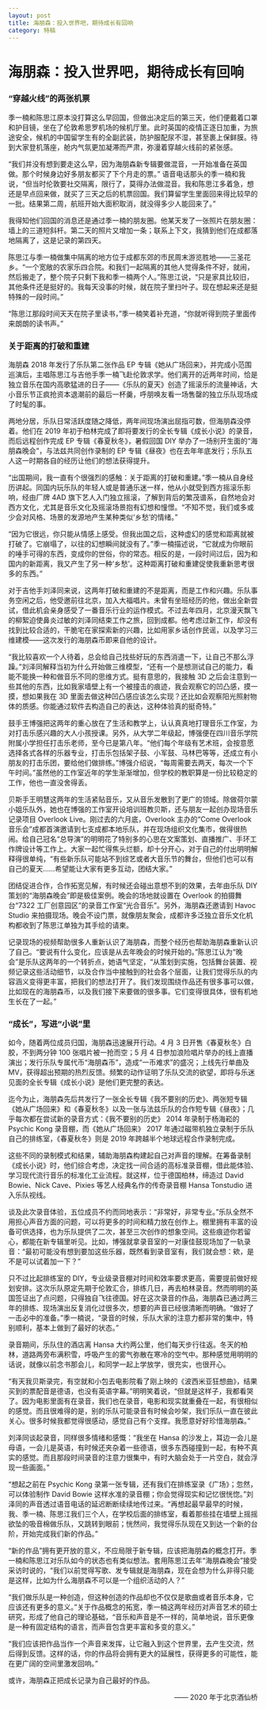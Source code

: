 ```yaml
---
layout: post
title: 海朋森：投入世界吧，期待成长有回响
category: 特稿
---
```


# 海朋森：投入世界吧，期待成长有回响

### “穿越火线”的两张机票

季一楠和陈思江原本没打算这么早回国，但做出决定后的第三天，他们便戴着口罩和护目镜，坐在了伦敦希思罗机场的候机厅里。此时英国的疫情正逐日加重，为旅途安全，候机的中国留学生有的全副武装，防护服配尿不湿，甚至裹上保鲜膜。待到大家登机落座，舱内气氛更加凝滞而严肃，弥漫着穿越火线前的紧张感。

“我们并没有想到要走这么早，因为海朋森新专辑要做混音，一开始准备在英国做。那个时候身边好多朋友都买了下个月走的票。” 语音电话那头的季一楠和我说，“但当时伦敦要社交隔离，限行了，莫得办法做混音。我和陈思江多着急，想还是早点回来做，就买了三天之后的机票回国。我们算留学生里面回来得比较早的一批。结果第二周，航班开始大面积取消，就没得多少人能回来了。”

我得知他们回国的消息还是通过季一楠的朋友圈。他某天发了一张照片在朋友圈：墙上的三道短斜杆。第二天的照片又增加一条；联系上下文，我猜到他们在成都落地隔离了，这是记录的第四天。

陈思江与季一楠做集中隔离的地方位于成都东郊的市民周末游览胜地——三圣花乡。“一个宽敞的农家乐四合院。和我们一起隔离的其他人觉得条件不好，就闹，然后搬走了，整个院子只剩下我和季一楠两个人。”陈思江说，“只是家具比较旧，其他条件还是挺好的。我每天没事的时候，就在院子里扫叶子。现在想起来还是挺特殊的一段时间。”

“陈思江那段时间天天在院子里读书，”季一楠笑着补充道，“你就听得到院子里面传来朗朗的读书声。” 

### 关于距离的打破和重建

海朋森 2018 年发行了乐队第二张作品 EP 专辑《她从广场回来》，并完成小范围巡演后，主唱陈思江与吉他手季一楠飞赴伦敦求学。他们离开的近两年时间，恰是独立音乐在国内高歌猛进的日子——《乐队的夏天》创造了摇滚乐的流量神话，大小音乐节正疯抢资本退潮前的最后一杯羹，呼朋唤友看一场售罄的独立乐队现场成了时髦的事。

两地分居，乐队日常活跃度随之降低，两年间现场演出屈指可数，但海朋森没停着。他们在 2019 年初于柏林完成了即将要发行的全长专辑《成长小说》的录音，而后远程创作完成 EP 专辑《春夏秋冬》，暑假回国 DIY 举办了一场别开生面的“海朋森晚会”，与法兹共同创作录制的 EP 专辑《昼夜》也在去年年底发行；乐队五人这一时期各自的经历让他们的想法获得提升。

“出国期间，我一直有个很强烈的感触：关于距离的打破和重建。”季一楠从自身经历讲起。同国内玩乐队的年轻人或是普通乐迷一样，他从小就受到西方摇滚乐影响，经由厂牌 4AD 旗下艺人入门独立摇滚，了解到背后的繁茂谱系，自然地会对西方文化，尤其是音乐文化及摇滚场景抱有幻想和憧憬。“不知不觉，我们或多或少会对风格、场景的发源地产生某种类似‘乡愁’的情绪。”

“因为它很远，你只能从情感上感受。但我出国之后，这种虚幻的感觉和距离就被打破了。它崩塌了，以往的幻想瞬间就没有了。”季一楠描述说，“它就成为你眼前的唾手可得的东西，变成你的世俗，你的常态。相反的是，一段时间过后，因为和国内的新距离，我又产生了另一种‘乡愁’。这种距离打破和重建促使我重新思考很多的东西。”

对于吉他手刘泽同来说，这两年打破和重建的不是距离，而是工作和兴趣。乐队事务空闲之后，他受邀前往北京，加入大福唱片。未曾有坐班经历的他，做出全新尝试，借此机会亲身感受了一番音乐行业的运作模式。不过去年四月，北京漫天飘飞的柳絮迫使鼻炎过敏的刘泽同结束工作之旅，回到成都。他考虑过新工作，却没有找到比较合适的，干脆宅在家探索新的兴趣，比如用家乡话创作民谣，以及学习三维建模——这次发行的海朋森币即来自他的设计。

“我比较喜欢一个人待着，总会给自己找些好玩的东西消遣一下，让自己不那么浮躁。”刘泽同解释当初为什么开始做三维模型，“还有一个是想测试自己的能力，看能不能换一种和做音乐不同的思维方式。挺有意思的，我接触 3D 之后会注意到一些其他的东西，比如我家墙壁上有一个被撞击的痕迹，我会观察它的凹凸感，摸一摸，想如果我在 3D 里面去做这种凹凸感应该怎么实现？还比如会观察阳光照射物体的质感。你能通过软件去构造自己的表达，这种体验真的挺奇特。”

鼓手王博强把这两年的重心放在了生活和教学上，认认真真地打理音乐工作室，为对打击乐感兴趣的大人小孩授课。另外，从大学二年级起，博强便在四川音乐学院附属小学担任打击乐老师，至今已是第八年。“他们每个年级有艺术班，会按意愿选择各式各样的乐器专业，打击乐包括架子鼓、小军鼓、马林巴等等，还成立有小朋友的打击乐团，要给他们做排练。”博强介绍说，“每周需要去两天，每次一个下午时间。”虽然他的工作室近年的学生渐渐增加，但学校的教职算是一份比较稳定的工作，他也一直没舍得丢。

贝斯手王明慧这两年的生活紧贴音乐，又从音乐发散到了更广的领域。除做荷尔蒙小姐乐队外，她也在博强的工作室开设培训班教贝斯，还与朋友一起创办现场音乐记录项目 Overlook Live。刚过去的六月底，Overlook 主办的“Come Overlook 音乐会”成都首演邀请到七支成都本地乐队，并在现场组织文化集市，做得很热闹。给自己冠名“总导演”的明明花了特别多的心思在文案策划、直播推广、手环工作牌设计等工作上。大家一起忙得焦头烂额，却十分开心，对于自己的付出明明解释得很单纯，“有些新乐队可能站不到综艺或者大音乐节的舞台，但他们也可以有自己的夏天……希望能让大家有更多互动，团结大家。”

团结促进合作，合作拓宽见解，有时候还会碰出意想不到的效果，去年由乐队 DIY 策划的“海朋森晚会”即是极佳案例。晚会的场地就设置在 Overlook 的拍摄舞台“7322 工厂创意园区”的录音工作室“光合音乐”。另外，海朋森还邀请到 Havoc Studio 来拍摄现场。晚会不设门票，就像朋友聚会，成都许多泛独立音乐文化机构都收到了陈思江单独为其手绘的请柬。

记录现场的视频帮助很多人重新认识了海朋森，而整个经历也帮助海朋森重新认识了自己。“要说有什么变化，应该是从去年晚会的时候开始的。”陈思江认为“晚会”是乐队这两年的一个转折点，她语气坚定，“从策划到实施，包括舞台装置、视频记录这些活动细节，以及合作当中接触到的社会各个层面，让我们觉得乐队的内容涵义变得更丰富，把我们的想法打开了。我们发现围绕作品还有很多事可以做，比如现在的海朋森币，以及我们接下来要做的很多事。它们变得很具体，很有机地生长在了一起。” 

### “成长”，写进“小说”里

如今，随着两位成员归国，海朋森迅速展开行动。4 月 3 日开售《春夏秋冬》白胶，不到两分钟 100 张唱片被一抢而空；5 月 4 日参加浪险唱片举办的线上直播演出；发行乐队专属代币“海朋森币”，造成“一币难求”的盛况；上线先行单曲及 MV，获得超出预期的热烈反馈。频繁的动作证明了乐队交流的欲望，即将与乐迷见面的全长专辑《成长小说》是他们更完整的表达。

迄今为止，海朋森先后共发行了一张全长专辑《我不要别的历史》、两张短专辑《她从广场回来》和《春夏秋冬》以及一张与法兹乐队的合作短专辑《昼夜》；几乎每次都在尝试新的录音方式：《我不要别的历史》 2014 年录制于杨海崧的 Psychic Kong 录音棚，而《她从广场回来》 2017 年通过磁带机独立录制于乐队自己的排练室，《春夏秋冬》则是 2019 年跨越半个地球远程合作录制完成。

这些不同的录制模式和结果，辅助海朋森构建起自己对声音的理解。在筹备录制《成长小说》时，他们综合考虑，决定找一间合适的高标准录音棚，借此能体验、学习现代流行音乐的标准化工业流程。就这样，位于德国柏林，缔造过 David Bowie、Nick Cave、Pixies 等艺人经典名作的传奇录音棚 Hansa Tonstudio 进入乐队视线。

谈及此次录音体验，五位成员不约而同地表示：“非常好，非常专业。”乐队全然不用担心声音方面的问题，可以将更多的时间和精力放在创作上。棚里拥有丰富的设备可供选择，也为乐队提供了二次，甚至三次创作的想象空间。这些痕迹你若留心，都能在新专辑里听见。比如，博强就拿录音室的一对康佳鼓现场加了一轨录音：“最初可能没有想到要加这些乐器，既然看到录音室有，我们就会想：欸，是不是可以试着加一下？”

只不过比起排练室的 DIY，专业级录音棚对时间和效率要求更高，需要提前做好规划安排。这次乐队原定先期于伦敦汇合，排练几日，再去柏林录音。然而明明的英国签证出了点问题，只得独自飞往德国。好在这次录音的作品，海朋森已通过两三年的排练、现场演出反复消化过很多次，想要的声音已经很清晰而明确。“做好了一击必中的准备。”季一楠说，“录音的时候，乐队大家的注意力都非常的集中，特别顺利，基本上做到了最好的状态。”

录音期间，乐队住的酒店离 Hansa 大约两公里，他们每天步行往返。冬天的柏林，道路两旁布满积雪，呼吸产生的雾气弥散在寒冷的空气中。那种感觉用明明的话说，就像以前念书那会儿，和同学一起上学放学，很充实，也很开心。

“有天我贝斯录完，有空就和小包去电影院看了刚上映的《波西米亚狂想曲》，结果买到的票配音是德语，也没有英语字幕。”明明笑着说，“但就是这样子，我都看哭了。因为电影里面有在录音，我们也在录音，电影和现实就重叠在一起，有很相似的感觉。而且很难得的是，别的乐队可能录音有时候会吵架，我们乐队一直在彼此关心。很多时候我都觉得很感动，感觉自己有个支撑。我愿意好好珍惜海朋森。”

刘泽同谈起录音，同样很多情绪和感慨：“我坐在 Hansa 的沙发上，耳边一会儿是母语，一会儿是英语，有时候还夹杂着一些德语，很多东西碰撞到一起，有种不真实的感觉。而且那段时间录音的注意力很集中，有时大脑会处于一片空白，就会浮现一些画面。”

“想起之前在 Psychic Kong 录第一张专辑，还有我们在排练室录《广场》；忽然，可以体验制作 David Bowie 这样水准的录音棚；你会觉得现实和记忆很恍惚。”刘泽同的声音透过语音电话的延迟断断续续地传过来。“再想起最早最早的时候，我、季一楠、陈思江我们三个人，在学校后面的排练室，看着那些挂在墙壁上摇摇欲坠的吸音棉做乐队，又跳转到眼前；恍然间，我觉得乐队现在又到达一个新的台阶，开始完成我们新的作品。”

“新的作品”拥有更开放的意义，不应局限于新专辑，应该把海朋森的概念打开。季一楠和陈思江对乐队如今的状态也有类似想法。套用陈思江去年“海朋森晚会”接受采访时说的，“我们以前觉得写歌、发专辑就是海朋森，现在会想为什么非得只能是这样，比如为什么海朋森不可以是一个组织活动的人？”

“我们做乐队是一种创造，但这种创造的作品却也不仅仅是歌曲或者音乐本身，它应该还有更多的意义。”关于作品概念的拓宽，季一楠这两年经历对声音艺术的硕士研究，形成了他自己的理论基础，“音乐和声音是不一样的，简单地说，音乐更像是一种有固定结构的语言，而声音包含更丰富和多变的意义。”

“我们应该把作品当作一个声音来发挥，让它融入到这个世界里，去产生交流，然后得到反馈。这样的话，你的作品将会拥有更大的延展性，获得更多的可能性，能在更广阔的空间里激发回响。”

或许，海朋森正把成长记录为自己最好的作品。

<p align="right">—— 2020 年于北京酒仙桥</p>

